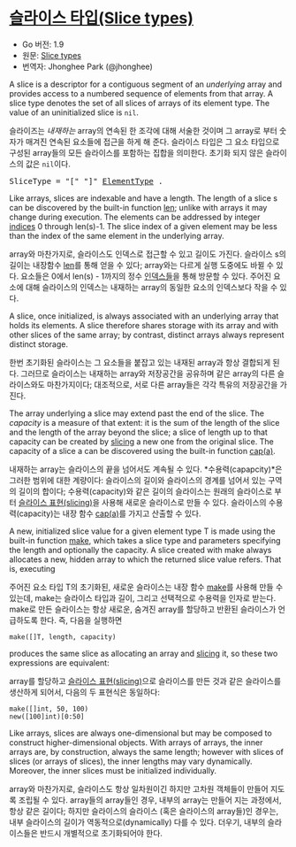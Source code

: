 # [슬라이스 타입(Slice types)](#slice-types)

 * Go 버전: 1.9
 * 원문: [Slice types](https://golang.org/ref/spec#Slice_types)
 * 번역자: Jhonghee Park (@jhonghee)

A slice is a descriptor for a contiguous segment of an *underlying* array and provides access to a numbered sequence of elements from that array. A slice type denotes the set of all slices of arrays of its element type. The value of an uninitialized slice is `nil`.

슬라이즈는 *내재하는* array의 연속된 한 조각에 대해 서술한 것이며 그 array로 부터 숫자가 매겨진 연속된 요소들에 접근을 하게 해 준다. 슬라이스 타입은 그 요소 타입으로 구성된 array들의 모든 슬라이스를 포함하는 집합을 의미한다. 초기화 되지 않은 슬라이스의 값은 `nil`이다.

<pre>
<a id="SliceType">SliceType</a> = "[" "]" <a href="/Types/array_types.html#ElementType">ElementType</a> .
</pre>

Like arrays, slices are indexable and have a length. The length of a slice s can be discovered by the built-in function [len](/Built-in%20functions/length_and_capacity.html); unlike with arrays it may change during execution. The elements can be addressed by integer [indices](/Expressions/index_expressions.html) 0 through len(s)-1. The slice index of a given element may be less than the index of the same element in the underlying array.

array와 마찬가지로, 슬라이스도 인덱스로 접근할 수 있고 길이도 가진다. 슬라이스 s의 길이는 내장함수 [len](/Built-in%20functions/length_and_capacity.html)를 통해 얻을 수 있다; array와는 다르게 실행 도중에도 바뀔 수 있다. 요소들은 0에서 len(s) - 1까지의 정수 [인덱스들](/Expressions/index_expressions.html)을 통해 방문할 수 있다. 주어진 요소에 대해 슬라이스의 인덱스는 내재하는 array의 동일한 요소의 인덱스보다 작을 수 있다.

A slice, once initialized, is always associated with an underlying array that holds its elements. A slice therefore shares storage with its array and with other slices of the same array; by contrast, distinct arrays always represent distinct storage.

한번 초기화된 슬라이스는 그 요소들을 붙잡고 있는 내재된 array과 항상 결합되게 된다. 그러므로 슬라이스는 내재하는 array와 저장공간을 공유하며 같은 array의 다른 슬라이스와도 마찬가지이다; 대조적으로, 서로 다른 array들은 각각 특유의 저장공간을 가진다. 

The array underlying a slice may extend past the end of the slice. The *capacity* is a measure of that extent: it is the sum of the length of the slice and the length of the array beyond the slice; a slice of length up to that capacity can be created by [slicing](/Expressions/slice_expressions.html) a new one from the original slice. The capacity of a slice a can be discovered using the built-in function [cap(a)](/Built-in%20functions/length_and_capacity.html).

내재하는 array는 슬라이스의 끝을 넘어서도 계속될 수 있다. *수용력(capapcity)*은 그러한 범위에 대한 계량이다: 슬라이스의 길이와 슬라이스의 경계를 넘어서 있는 구역의 길이의 합이다; 수용력(capacity)와 같은 길이의 슬라이스는 원래의 슬라이스로 부터 [슬라이스 표현(slicing)](/Expressions/slice_expressions.html)을 사용해 새로운 슬라이스로 만들 수 있다. 슬라이스의 수용력(capacity)는 내장 함수 [cap(a)](/Built-in%20functions/length_and_capacity.html)를 가지고 산출할 수 있다.

A new, initialized slice value for a given element type T is made using the built-in function [make](/Built-in%20functions/making_slices,_maps_and_channels.html), which takes a slice type and parameters specifying the length and optionally the capacity. A slice created with make always allocates a new, hidden array to which the returned slice value refers. That is, executing

주어진 요소 타입 T의 초기화된, 새로운 슬라이스는 내장 함수 [make](/Built-in%20functions/making_slices,_maps_and_channels.html)를 사용해 만들 수 있는데, make는 슬라이스 타입과 길이, 그리고 선택적으로 수용력을 인자로 받는다. make로 만든 슬라이스는 항상 새로운, 숨겨진 array를 할당하고 반환된 슬라이스가 언급하도록 한다. 즉, 다음을 실행하면

```
make([]T, length, capacity)
```

produces the same slice as allocating an array and [slicing](/Expressions/slice_expressions.html) it, so these two expressions are equivalent:

array를 할당하고 [슬라이스 표현(slicing)](/Expressions/slice_expressions.html)으로 슬라이스를 만든 것과 같은 슬라이스를 생산하게 되어서, 다음의 두 표현식은 동일하다:

```
make([]int, 50, 100)
new([100]int)[0:50]
```

Like arrays, slices are always one-dimensional but may be composed to construct higher-dimensional objects. With arrays of arrays, the inner arrays are, by construction, always the same length; however with slices of slices (or arrays of slices), the inner lengths may vary dynamically. Moreover, the inner slices must be initialized individually.

array와 마찬가지로, 슬라이스도 항상 일차원이긴 하지만 고차원 객체들이 만들어 지도록 조립될 수 있다. array들의 array들인 경우, 내부의 array는 만들어 지는 과정에서, 항상 같은 길이다; 하지만 슬라이스의 슬라이스 (혹은 슬라이스의 array들)인 경우는, 내부 슬라이스의 길이가 역동적으로(dynamically) 다를 수 있다. 더우기, 내부의 슬라이스들은 반드시 개별적으로 초기화되어야 한다.